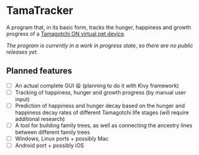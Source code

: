 # TamaTracker

A program that, in its basic form, tracks the hunger, happiness and growth progress of a [Tamagotchi ON virtual pet device](https://tamagotchi.fandom.com/wiki/Tamagotchi_On).

_The program is currently in a work in progress state, so there are no public releases yet._

## Planned features

* [ ] An actual complete GUI :tired_face: (planning to do it with Kivy framework)
* [ ] Tracking of happiness, hunger and growth progress (by manual user input)
* [ ] Prediction of happiness and hunger decay based on the hunger and happiness decay rates of different Tamagotchi life stages (will require additional research)
* [ ] A tool for building family trees, as well as connecting the ancestry lines between different family trees
* [ ] Windows, Linux ports + possibly Mac
* [ ] Android port + possibly iOS

